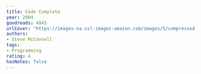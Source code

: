 ```yaml
---
title: Code Complete
year: 2004
goodreads: 4845
urlCover: "https://images-na.ssl-images-amazon.com/images/S/compressed.photo.goodreads.com/books/1396837641i/4845.jpg"
authors:
- Steve McConnell
tags:
- Programming
rating: 4
hasNotes: false
---
```

